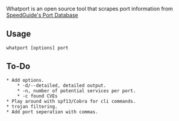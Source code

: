 Whatport is an open source tool that scrapes port information from [SpeedGuide's Port Database](https://www.speedguide.net/ports.php)

## Usage
```whatport [options] port```

## To-Do
	* Add options.
		* -d/--detailed, detailed output.
		* -n, number of potential services per port.
		* -c found CVEs
	* Play around with spf13/Cobra for cli commands.
	* trojan filtering.
	* Add port seperation with commas.


